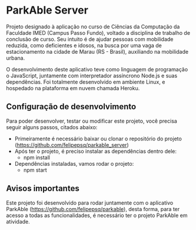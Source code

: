# ParkAble Server

Projeto designado à aplicação no curso de Ciências da Computação da Faculdade IMED (Campus Passo Fundo), voltado a disciplina de trabalho de conclusão de curso. Seu intuito é de ajudar pessoas com mobilidade reduzida, como deficientes e idosos, na busca por uma vaga de estacionamento na cidade de Marau (RS - Brasil), auxiliando na mobilidade urbana.

O desenvolvimento deste aplicativo teve como linguagem de programação o JavaScript, juntamente com interpretador assíncrono Node.js e suas dependências. Foi totalmente desenvolvido em ambiente Linux, e hospedado na plataforma em nuvem chamada Heroku.

## Configuração de desenvolvimento

Para poder desenvolver, testar ou modificar este projeto, você precisa seguir alguns passos, citados abaixo:

* Primeiramente é necessário baixar ou clonar o repositório do projeto (https://github.com/felipepsq/parkable_server)
* Após ter o projeto, é preciso instalar as dependências dentro dele:
    * npm install
* Dependências instaladas, vamos rodar o projeto:
    * npm start

## Avisos importantes

Este projeto foi desenvolvido para rodar juntamente com o aplicativo ParkAble (https://github.com/felipepsq/parkable), desta forma, para ter acesso a todas as funcionalidades, é necessário ter o projeto ParkAble em atividade.